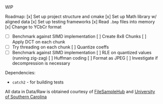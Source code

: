 WIP

Roadmap:
[x] Set up project structure and cmake
[x] Set up Math library w/ aligned data
[x] Set up testing frameworks
[x] Read `.bmp` files into memory
[x] Change to YCbCr format
- [ ] Benchmark against SIMD implementation
[ ] Create 8x8 Chunks
[ ] Apply DCT on each chunk
- [ ] Try threading on each chunk
[ ] Quantize coeffs
- [ ] Benchmark against SIMD implementation
[ ] RLE on quantized values (running zig-zag)
[ ] Huffman coding
[ ] Format as JPEG
[ ] Investigate if decompression is necessary

Dependencies:
- `catch2` - for building tests

All data in Data/Raw is obtained courtesy of [FileSampleHub](https://filesampleshub.com/format/image/bmp) and [University of Southern Carolina](https://people.math.sc.edu/Burkardt/data/bmp/bmp.html)
